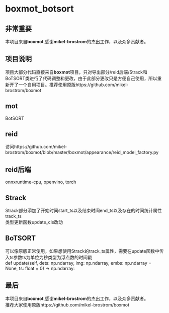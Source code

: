 # boxmot_botsort
## 非常重要
本项目来自**boxmot**,感谢**mikel-brostrom**的杰出工作，以及众多贡献者。  
## 项目说明
项目大部分代码直接来自**boxmot**项目，只对导出部分/reid后端/Strack和BoTSORT类进行了代码调整和更改，由于此部分更改只是方便自己使用，所以重新开了一个自用项目。推荐使用原版https://github.com/mikel-brostrom/boxmot  
## mot
BotSORT
## reid
访问https://github.com/mikel-brostrom/boxmot/blob/master/boxmot/appearance/reid_model_factory.py
## reid后端
onnxruntime-cpu, openvino, torch
## Strack
Strack部分添加了开始时间start_ts以及结束时间end_ts以及存在的时间统计属性track_ts  
类型更新函数update_cls改动  
## BoTSORT
可以像原版正常使用，如果想使用Strack的track_ts属性，需要在update函数中传入ts参数ts为单位为秒类型为浮点数的时间戳  
def update(self, dets: np.ndarray, img: np.ndarray, embs: np.ndarray = None, ts: float = 0) -> np.ndarray:

## 最后
本项目来自**boxmot**,感谢**mikel-brostrom**的杰出工作，以及众多贡献者。  
推荐大家使用原版https://github.com/mikel-brostrom/boxmot  
